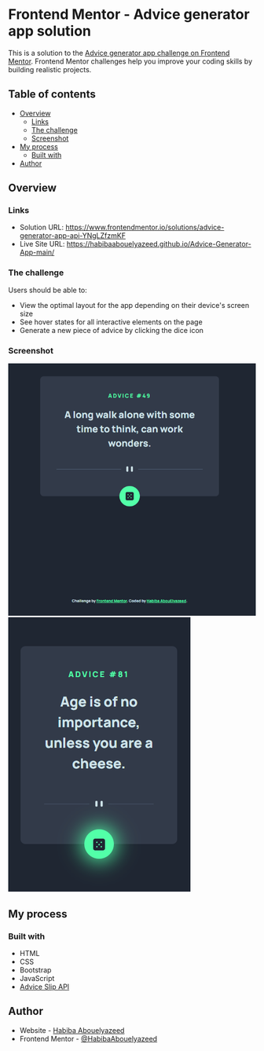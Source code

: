 # Frontend Mentor - Advice generator app solution

This is a solution to the [Advice generator app challenge on Frontend Mentor](https://www.frontendmentor.io/challenges/advice-generator-app-QdUG-13db). Frontend Mentor challenges help you improve your coding skills by building realistic projects.

## Table of contents

- [Overview](#overview)
  - [Links](#links)
  - [The challenge](#the-challenge)
  - [Screenshot](#screenshot)
- [My process](#my-process)
  - [Built with](#built-with)
- [Author](#author)



## Overview

### Links

- Solution URL: https://www.frontendmentor.io/solutions/advice-generator-app-api-YNgLZfzmKF
- Live Site URL: https://habibaabouelyazeed.github.io/Advice-Generator-App-main/

### The challenge

Users should be able to:

- View the optimal layout for the app depending on their device's screen size
- See hover states for all interactive elements on the page
- Generate a new piece of advice by clicking the dice icon

### Screenshot

![](/screenshots/Desktop_preview.PNG)
![](/screenshots/Mobile_preview.PNG)


## My process

### Built with

- HTML
- CSS
- Bootstrap
- JavaScript
- [Advice Slip API](https://api.adviceslip.com)

## Author

- Website - [Habiba Abouelyazeed](https://www.github.com/HabibaAbouelyazeed)
- Frontend Mentor - [@HabibaAbouelyazeed](https://www.frontendmentor.io/profile/HabibaAbouelyazeed)

